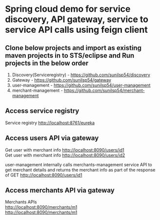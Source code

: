 # Spring cloud demo for service discovery, API gateway, service to service API calls using feign client<br>

## Clone below projects and import as existing maven projects in to STS/eclipse and Run projects in the below order  
1) Discovery(Serviceregistry) - <https://github.com/sunilsp54/discovery>  
2) Gateway - <https://github.com/sunilsp54/gateway>  
3) user-management - <https://github.com/sunilsp54/user-management>   
4) merchant-management - <https://github.com/sunilsp54/merchant-management>    

  
## Access service registry  

 Service registry  <http://localhost:8761/eureka>  
  

## Access users API via gateway  

Get user with merchant info <http://localhost:8090/users/id1>  
Get user with merchant info <http://localhost:8090/users/id2>  

user-management internally calls merchants-management service API to get merchant details and returns the merchant info as part of 
the response of GET <http://localhost:8090/users/id1>  

## Access merchants API via gateway<br>
 Merchants APIs<br>
 <http://localhost:8090/merchants/m1>  
 <http://localhost:8090/merchants/m1> 
 
 
 
  

